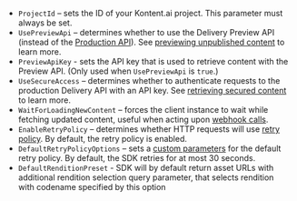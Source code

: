 * `ProjectId` – sets the ID of your Kontent.ai project. This parameter must always be set.
* `UsePreviewApi` – determines whether to use the Delivery Preview API (instead of the [Production API](https://docs.kontent.ai/reference/delivery-api#section/Production-vs.-Preview)). See [previewing unpublished content](#previewing-unpublished-content) to learn more.
* `PreviewApiKey` - sets the API key that is used to retrieve content with the Preview API. (Only used when `UsePreviewApi` is `true`.)
* `UseSecureAccess` – determines whether to authenticate requests to the production Delivery API with an API key. See [retrieving secured content](https://docs.kontent.ai/tutorials/develop-apps/get-content/securing-public-access?tech=dotnet#a-retrieving-secured-content) to learn more.
* `WaitForLoadingNewContent` – forces the client instance to wait while fetching updated content, useful when acting upon [webhook calls](https://docs.kontent.ai/tutorials/develop-apps/integrate/using-webhooks-for-automatic-updates).
* `EnableRetryPolicy` – determines whether HTTP requests will use [retry policy](./Retry-capabilities). By default, the retry policy is enabled.
* `DefaultRetryPolicyOptions` – sets a [custom parameters](./Retry-capabilities) for the default retry policy. By default, the SDK retries for at most 30 seconds.
* `DefaultRenditionPreset` - SDK will by default return asset URLs with additional rendition selection query parameter, that selects rendition with codename specified by this option
